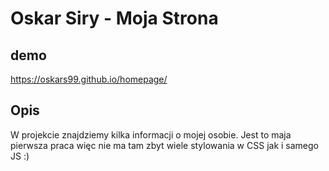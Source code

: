 # Oskar Siry - Moja Strona

## demo
https://oskars99.github.io/homepage/

## Opis

W projekcie znajdziemy kilka informacji o mojej osobie. 
Jest to maja pierwsza praca więc nie ma tam zbyt wiele stylowania w CSS jak i samego JS :)
